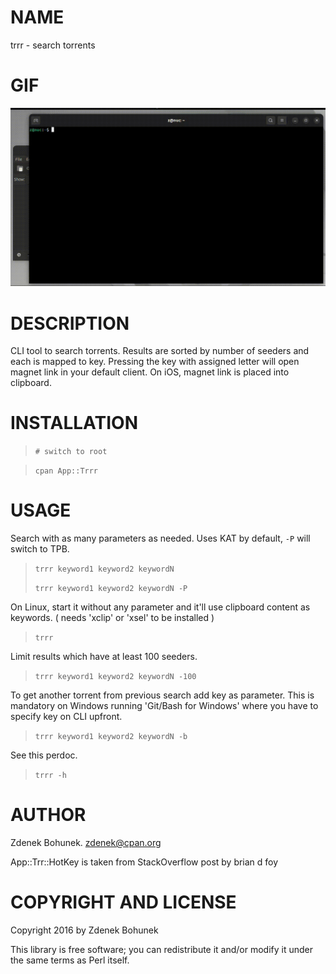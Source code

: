 # NAME

trrr - search torrents 

# GIF

![trrr](https://raw.githubusercontent.com/z448/trrr/master/trrr.gif)

# DESCRIPTION

CLI tool to search torrents. Results are sorted by number of seeders and each is mapped to key. Pressing the key with assigned letter will open magnet link in your default client. On iOS, magnet link is placed into clipboard.

# INSTALLATION

> `# switch to root`

> `cpan App::Trrr`

# USAGE

Search with as many parameters as needed. Uses KAT by default, `-P` will switch to TPB.

> `trrr keyword1 keyword2 keywordN`
>
> `trrr keyword1 keyword2 keywordN -P`

On Linux, start it without any parameter and it'll use clipboard content as keywords. ( needs 'xclip' or 'xsel' to be installed )

> `trrr`

Limit results which have at least 100 seeders.

> `trrr keyword1 keyword2 keywordN -100`

To get another torrent from previous search add key as parameter. This is mandatory on Windows running 'Git/Bash for Windows' where you have to specify key on CLI upfront.

> `trrr keyword1 keyword2 keywordN -b`

See this perdoc.

> `trrr -h`

# AUTHOR

Zdenek Bohunek. <zdenek@cpan.org>

App::Trr::HotKey is taken from StackOverflow post by brian d foy

# COPYRIGHT AND LICENSE

Copyright 2016 by Zdenek Bohunek

This library is free software; you can redistribute it and/or modify it under the same terms as Perl itself.
